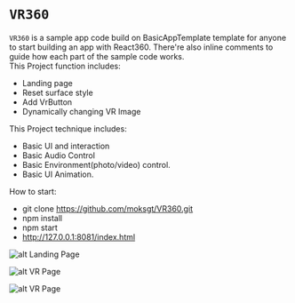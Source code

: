 # `VR360`

`VR360` is a sample app code build on BasicAppTemplate template for anyone to start building an app with React360.
There're also inline comments to guide how each part of the sample code works.   
This Project function includes:
- Landing page
- Reset surface style
- Add VrButton
- Dynamically changing VR Image


This Project technique includes:
- Basic UI and interaction
- Basic Audio Control
- Basic Environment(photo/video) control.
- Basic UI Animation.

How to start:

- git clone https://github.com/moksgt/VR360.git
- npm install
- npm start
- http://127.0.0.1:8081/index.html

![alt Landing Page](http://moks-bucket.oss-cn-shanghai.aliyuncs.com/public/vr360/Screen%20Shot%202020-03-11%20at%207.23.37%20PM.png?x-oss-process=image/rotate,0/resize,p_70)


![alt VR Page](http://moks-bucket.oss-cn-shanghai.aliyuncs.com/public/vr360/Screen%20Shot%202020-03-11%20at%207.47.53%20PM.png?x-oss-process=image/rotate,0/resize,p_70)

![alt VR Page](http://moks-bucket.oss-cn-shanghai.aliyuncs.com/public/vr360/Screen%20Shot%202020-03-11%20at%207.24.29%20PM.png?x-oss-process=image/rotate,0/resize,p_70)




